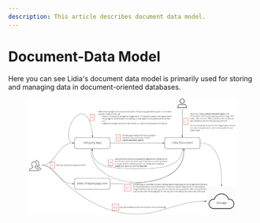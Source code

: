 ```yaml
---
description: This article describes document data model.
---
```


# Document-Data Model

Here you can see Lidia's document data model is primarily used for storing and managing data in document-oriented databases.

<figure><img src="../../../.gitbook/assets/Lidia Document - Data Model.jpg" alt=""><figcaption></figcaption></figure>
